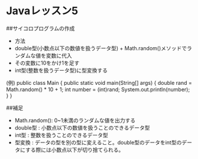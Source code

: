 # Javaレッスン5
##サイコロプログラムの作成
- 方法
- double型(小数点以下の数値を扱うデータ型) + Math.random()メソッドでランダムな値を変数に代入
- その変数に10をかけ1を足す
- int型(整数を扱うデータ型)に型変換する

(例)
public class Main {
	public static void main(String[] args) {
    double rand = Math.random() * 10 + 1;
		int number = (int)rand;
		System.out.println(number);
	}
}

##補足
- Math.random(): 0~1未満のランダムな値を出力する
- double型     : 小数点以下の数値を扱うことのできるデータ型 
- int型        : 整数を扱うことのできるデータ型 
- 型変換        : データの型を別の型に変えること。double型のデータをint型のデータにする際には小数点以下が切り捨てられる。

